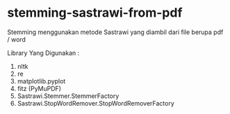 # stemming-sastrawi-from-pdf
Stemming menggunakan metode Sastrawi yang diambil dari file berupa pdf / word

Library Yang Digunakan :
1. nltk
2. re
3. matplotlib.pyplot
4. fitz (PyMuPDF)
5. Sastrawi.Stemmer.StemmerFactory
6. Sastrawi.StopWordRemover.StopWordRemoverFactory
